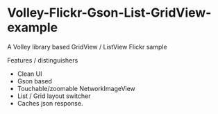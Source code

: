 Volley-Flickr-Gson-List-GridView-example
========================================

A Volley library based GridView / ListView Flickr sample

Features / distinguishers
 * Clean UI
 * Gson based
 * Touchable/zoomable NetworkImageView
 * List / Grid layout switcher
 * Caches json response.
